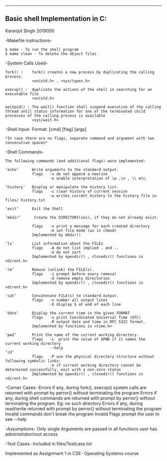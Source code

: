 --------------------------------
Basic shell Implementation in C:
--------------------------------
Karanjot Singh
2019050

-Makefile instructions-

	$ make - To run the shell program
	$ make clean - To delete the object files

-System Calls Used-

	fork() :	fork() creates a new process by duplicating the calling process.
				<unistd.h> , <sys/types.h>

	execvp() :	duplicate the actions of the shell in searching for an executable file
				<unistd.h>

	waitpid() : The wait() function shall suspend execution of the calling thread until status information for one of the terminated child processes of the calling process is available
				<sys/wait.h>

-Shell Input-
	Format: [cmd] [flag] [args]
	
	*In case there are no flags, separate command and argument with two consecutive spaces*



-Shell Commands-
	
	The following commands (and additional flags) were implemented:

	‘echo’		Write arguments to the standard output. 
				flags 	-n do not append a newline
						-e enable interpretation of \a ,\n , \\ etc.

	‘history'	Display or manipulate the history list.
				flags 	-c clear history of current session
						-w writes current history to the history file in files/ history.txt

	'exit’		Exit the Shell

	‘mkdir’		 Create the DIRECTORY(ies), if they do not already exist.

				flags 	-v print a message for each created directory
						-m set file mode (as in chmod)
				Implemented by mkdir()

	‘ls'		List information about the FILEs 
				flags 	-A do not list implied . and .. 
						-U do not sort
				Implemented by opendir() , closedir() functions in <dirent.h>

	'rm’		Remove (unlink) the FILE(s).
				flags 	-i prompt before every removal
						-d remove empty directories
				Implemented by opendir() , closedir() functions in <dirent.h>
						
	'cat’		Concatenate FILE(s) to standard output.
				flags 	-n number all output lines
						-E display $ at end of each line

	‘date’		Display the current time in the given FORMAT
				flags 	-u print Coordinated Universal Time (UTC)
						-R output date and time in RFC 5322 format.
				Implemented by functions in <time.h>

	'pwd’		Print the name of the current working directory.
				flags 	-L  print the value of $PWD if it names the current working directory
						--help
	‘cd’
				flags 	-P use the physical directory structure without following symbolic links:
						-e if current working directory cannot be determined successfully, exit with a non-zero status
				Implemented by opendir() , closedir() functions in <dirent.h>



-Corner Cases- 
	Errors if any, during  fork(), execvp() system calls are returned with prompt by perror() without terminating the program
	Errors if any, during  shell commands are returned with prompt by perror() without terminating the program. Eg: no such directory
	Errors if any, during read/write returned with prompt by perror() without terminating the program
	Invalid commands don't break the program
	Invalid Flags prompt the user to see --help

-Assumptions-
	Only single Arguments are passed in all functions
	user has administrator/root access

-Test Cases-
	Included in files/Testcase.txt


Implemented as Assignment 1 in CSE- Operating Systems course
